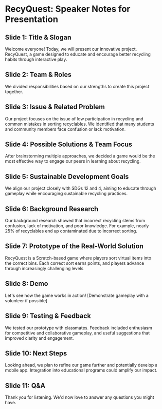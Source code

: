 
# RecyQuest: Speaker Notes for Presentation

## Slide 1: Title & Slogan
Welcome everyone! Today, we will present our innovative project, RecyQuest, a game designed to educate and encourage better recycling habits through interactive play.

## Slide 2: Team & Roles
We divided responsibilities based on our strengths to create this project together.

## Slide 3: Issue & Related Problem
Our project focuses on the issue of low participation in recycling and common mistakes in sorting recyclables. We identified that many students and community members face confusion or lack motivation.

## Slide 4: Possible Solutions & Team Focus
After brainstorming multiple approaches, we decided a game would be the most effective way to engage our peers in learning about recycling.

## Slide 5: Sustainable Development Goals
We align our project closely with SDGs 12 and 4, aiming to educate through gameplay while encouraging sustainable recycling practices.

## Slide 6: Background Research
Our background research showed that incorrect recycling stems from confusion, lack of motivation, and poor knowledge. For example, nearly 25% of recyclables end up contaminated due to incorrect sorting.

## Slide 7: Prototype of the Real-World Solution
RecyQuest is a Scratch-based game where players sort virtual items into the correct bins. Each correct sort earns points, and players advance through increasingly challenging levels.

## Slide 8: Demo
Let's see how the game works in action! [Demonstrate gameplay with a volunteer if possible]

## Slide 9: Testing & Feedback
We tested our prototype with classmates. Feedback included enthusiasm for competitive and collaborative gameplay, and useful suggestions that improved clarity and engagement.

## Slide 10: Next Steps
Looking ahead, we plan to refine our game further and potentially develop a mobile app. Integration into educational programs could amplify our impact.

## Slide 11: Q&A
Thank you for listening. We'd now love to answer any questions you might have.
